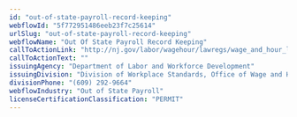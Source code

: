 ```yaml
---
id: "out-of-state-payroll-record-keeping"
webflowId: "5f772951486eeb23f7c25614"
urlSlug: "out-of-state-payroll-record-keeping"
webflowName: "Out Of State Payroll Record Keeping"
callToActionLink: "http://nj.gov/labor/wagehour/lawregs/wage_and_hour_laws.html"
callToActionText: ""
issuingAgency: "Department of Labor and Workforce Development"
issuingDivision: "Division of Workplace Standards, Office of Wage and Hour Compliance"
divisionPhone: "(609) 292-9664"
webflowIndustry: "Out of State Payroll"
licenseCertificationClassification: "PERMIT"
---
```

